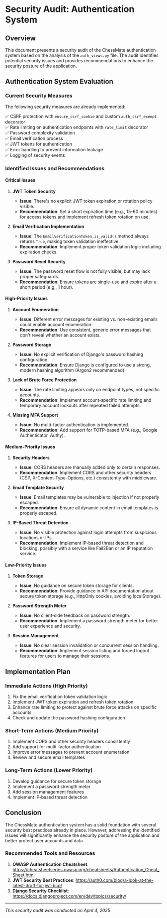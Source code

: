# Security Audit: Authentication System

## Overview

This document presents a security audit of the ChessMate authentication system based on the analysis of the `auth_views.py` file. The audit identifies potential security issues and provides recommendations to enhance the security posture of the application.

## Authentication System Evaluation

### Current Security Measures

The following security measures are already implemented:

✅ CSRF protection with `ensure_csrf_cookie` and custom `auth_csrf_exempt` decorator  
✅ Rate limiting on authentication endpoints with `rate_limit` decorator  
✅ Password complexity validation  
✅ Email verification process  
✅ JWT tokens for authentication  
✅ Error handling to prevent information leakage  
✅ Logging of security events  

### Identified Issues and Recommendations

#### Critical Issues

1. **JWT Token Security**
   - **Issue**: There's no explicit JWT token expiration or rotation policy visible.
   - **Recommendation**: Set a short expiration time (e.g., 15-60 minutes) for access tokens and implement refresh token rotation on use.

2. **Email Verification Implementation**
   - **Issue**: The `EmailVerificationToken.is_valid()` method always returns `True`, making token validation ineffective.
   - **Recommendation**: Implement proper token validation logic including expiration checks.

3. **Password Reset Security**
   - **Issue**: The password reset flow is not fully visible, but may lack proper safeguards.
   - **Recommendation**: Ensure tokens are single-use and expire after a short period (e.g., 1 hour).

#### High-Priority Issues

1. **Account Enumeration**
   - **Issue**: Different error messages for existing vs. non-existing emails could enable account enumeration.
   - **Recommendation**: Use consistent, generic error messages that don't reveal whether an account exists.

2. **Password Storage**
   - **Issue**: No explicit verification of Django's password hashing configuration.
   - **Recommendation**: Ensure Django is configured to use a strong, modern hashing algorithm (Argon2 recommended).

3. **Lack of Brute Force Protection**
   - **Issue**: The rate limiting appears only on endpoint types, not specific accounts.
   - **Recommendation**: Implement account-specific rate limiting and temporary account lockouts after repeated failed attempts.

4. **Missing MFA Support**
   - **Issue**: No multi-factor authentication is implemented.
   - **Recommendation**: Add support for TOTP-based MFA (e.g., Google Authenticator, Authy).

#### Medium-Priority Issues

1. **Security Headers**
   - **Issue**: CORS headers are manually added only to certain responses.
   - **Recommendation**: Implement CORS and other security headers (CSP, X-Content-Type-Options, etc.) consistently with middleware.

2. **Email Template Security**
   - **Issue**: Email templates may be vulnerable to injection if not properly escaped.
   - **Recommendation**: Ensure all dynamic content in email templates is properly escaped.

3. **IP-Based Threat Detection**
   - **Issue**: No visible protection against login attempts from suspicious locations or IPs.
   - **Recommendation**: Implement IP-based threat detection and blocking, possibly with a service like Fail2Ban or an IP reputation service.

#### Low-Priority Issues

1. **Token Storage**
   - **Issue**: No guidance on secure token storage for clients.
   - **Recommendation**: Provide guidance in API documentation about secure token storage (e.g., HttpOnly cookies, avoiding localStorage).

2. **Password Strength Meter**
   - **Issue**: No client-side feedback on password strength.
   - **Recommendation**: Implement a password strength meter for better user experience and security.

3. **Session Management**
   - **Issue**: No clear session invalidation or concurrent session handling.
   - **Recommendation**: Implement session listing and forced logout features for users to manage their sessions.

## Implementation Plan

### Immediate Actions (High Priority)

1. Fix the email verification token validation logic
2. Implement JWT token expiration and refresh token rotation
3. Enhance rate limiting to protect against brute force attacks on specific accounts
4. Check and update the password hashing configuration

### Short-Term Actions (Medium Priority)

1. Implement CORS and other security headers consistently
2. Add support for multi-factor authentication
3. Improve error messages to prevent account enumeration
4. Review and secure email templates

### Long-Term Actions (Lower Priority)

1. Develop guidance for secure token storage
2. Implement a password strength meter
3. Add session management features
4. Implement IP-based threat detection

## Conclusion

The ChessMate authentication system has a solid foundation with several security best practices already in place. However, addressing the identified issues will significantly enhance the security posture of the application and better protect user accounts and data.

### Recommended Tools and Resources

1. **OWASP Authentication Cheatsheet**: https://cheatsheetseries.owasp.org/cheatsheets/Authentication_Cheat_Sheet.html
2. **JWT Security Best Practices**: https://auth0.com/blog/a-look-at-the-latest-draft-for-jwt-bcp/
3. **Django Security Checklist**: https://docs.djangoproject.com/en/dev/topics/security/

---
*This security audit was conducted on April 4, 2025* 